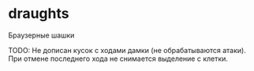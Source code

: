 # draughts
Браузерные шашки

TODO:
Не дописан кусок с ходами дамки (не обрабатываются атаки).
При отмене последнего хода не снимается выделение с клетки.
